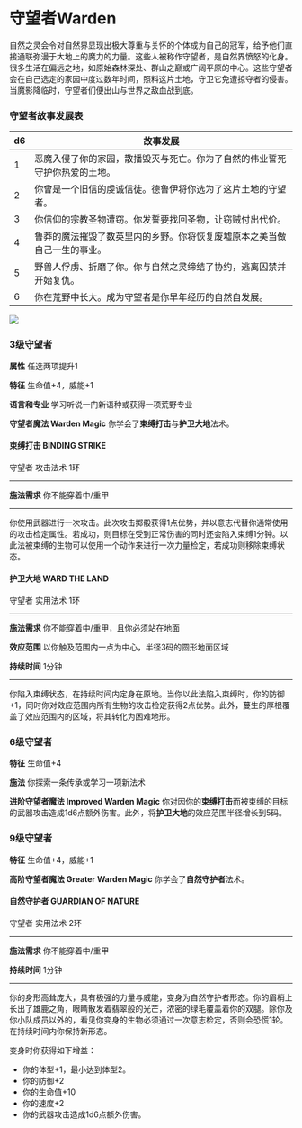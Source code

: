 # 守望者Warden

自然之灵会令对自然界显现出极大尊重与关怀的个体成为自己的冠军，给予他们直接通联弥漫于大地上的魔力的力量。这些人被称作守望者，是自然界愤怒的化身。很多生活在偏远之地，如原始森林深处、群山之巅或广阔平原的中心。这些守望者会在自己选定的家园中度过数年时间，照料这片土地，守卫它免遭掠夺者的侵害。当魔影降临时，守望者们便出山与世界之敌血战到底。

### 守望者故事发展表

<table>
<thead>
<tr class="header">
<th>d6</th>
<th>故事发展</th>
</tr>
</thead>
<tbody>
<tr class="odd">
<td>1</td>
<td>恶魔入侵了你的家园，散播毁灭与死亡。你为了自然的伟业誓死守护你热爱的土地。</td>
</tr>
<tr class="even">
<td>2</td>
<td>你曾是一个旧信的虔诚信徒。德鲁伊将你选为了这片土地的守望者。</td>
</tr>
<tr class="odd">
<td>3</td>
<td>你信仰的宗教圣物遭窃。你发誓要找回圣物，让窃贼付出代价。</td>
</tr>
<tr class="even">
<td>4</td>
<td>鲁莽的魔法摧毁了数英里内的乡野。你将恢复废墟原本之美当做自己一生的事业。</td>
</tr>
<tr class="odd">
<td>5</td>
<td>野兽人俘虏、折磨了你。你与自然之灵缔结了协约，逃离囚禁并开始复仇。</td>
</tr>
<tr class="even">
<td>6</td>
<td>你在荒野中长大。成为守望者是你早年经历的自然自发展。</td>
</tr>
</tbody>
</table>

![](https://sdlpic.oss-cn-beijing.aliyuncs.com/pic/%E5%AE%88%E6%9C%9B%E8%80%85.PNG)

### 3级守望者

**属性** 任选两项提升1

**特征** 生命值+4，威能+1

**语言和专业** 学习听说一门新语种或获得一项荒野专业

**守望者魔法 Warden Magic** 你学会了**束缚打击**与**护卫大地**法术。

#### 束缚打击 **BINDING STRIKE**

守望者 攻击法术 1环

------------------------------------------------------------------------

**施法需求** 你不能穿着中/重甲

------------------------------------------------------------------------

你使用武器进行一次攻击。此次攻击掷骰获得1点优势，并以意志代替你通常使用的攻击检定属性。若成功，则目标在受到正常伤害的同时还会陷入束缚1分钟。以此法被束缚的生物可以使用一个动作来进行一次力量检定，若成功则移除束缚状态。

#### 护卫大地 WARD THE LAND

守望者 实用法术 1环

------------------------------------------------------------------------

**施法需求** 你不能穿着中/重甲，且你必须站在地面

**效应范围** 以你触及范围内一点为中心，半径3码的圆形地面区域

**持续时间** 1分钟

------------------------------------------------------------------------

你陷入束缚状态，在持续时间内定身在原地。当你以此法陷入束缚时，你的防御+1，同时你对效应范围内所有生物的攻击检定获得2点优势。此外，蔓生的厚根覆盖了效应范围内的区域，将其转化为困难地形。

### 6级守望者

**特征** 生命值+4

**施法** 你探索一条传承或学习一项新法术

**进阶守望者魔法 Improved Warden Magic**
你对因你的**束缚打击**而被束缚的目标的武器攻击造成1d6点额外伤害。此外，将**护卫大地**的效应范围半径增长到5码。

### 9级守望者

**特征** 生命值+4，威能+1

**高阶守望者魔法 Greater Warden Magic** 你学会了**自然守护者**法术。

#### 自然守护者 GUARDIAN OF NATURE

守望者 实用法术 2环

------------------------------------------------------------------------

**施法需求** 你不能穿着中/重甲

**持续时间** 1分钟

------------------------------------------------------------------------

你的身形高耸庞大，具有极强的力量与威能，变身为自然守护者形态。你的眉梢上长出了雄鹿之角，眼睛散发着翡翠般的光芒，浓密的绿毛覆盖着你的双腿。除你及你小队成员以外的，看见你变身的生物必须通过一次意志检定，否则会恐慌1轮。在持续时间内你保持新形态。

变身时你获得如下增益：

-   你的体型+1，最小达到体型2。
-   你的防御+2
-   你的生命值+10
-   你的速度+2
-   你的武器攻击造成1d6点额外伤害。

 
